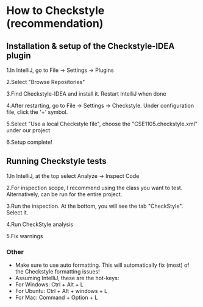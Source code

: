# How to Checkstyle (recommendation)
## Installation & setup of the Checkstyle-IDEA plugin


1.In IntelliJ, go to File -> Settings -> Plugins


2.Select "Browse Repositories"


3.Find Checkstyle-IDEA and install it. Restart IntelliJ when done


4.After restarting, go to File -> Settings -> Checkstyle. Under configuration file, click the '+' symbol.


5.Select "Use a local Checkstyle file", choose the "CSE1105.checkstyle.xml" under our project


6.Setup complete!


## Running Checkstyle tests

1.In IntelliJ, at the top select Analyze -> Inspect Code

2.For inspection scope, I recommend using the class you want to test. Alternatively, can be run for the entire project.

3.Run the inspection. At the bottom, you will see the tab "CheckStyle". Select it.

4.Run CheckStyle analysis

5.Fix warnings


### Other
* Make sure to use auto formatting. This will automatically fix (most) of the Checkstyle formatting issues!
* Assuming IntelliJ, these are the hot-keys:
* For Windows: Ctrl + Alt + L
* For Ubuntu: Ctrl + Alt + windows + L
* For Mac: Command + Option + L